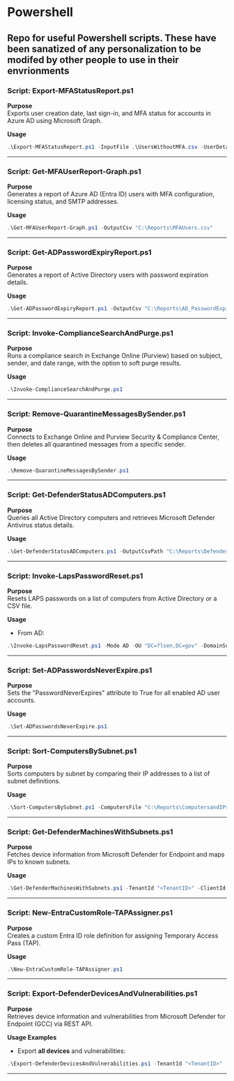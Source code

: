 # Powershell
Repo for useful Powershell scripts. These have been sanatized of any personalization to be modifed by other people to use in their envrionments
----------------------------------------------------------------------------
### Script: Export-MFAStatusReport.ps1

**Purpose**  
Exports user creation date, last sign-in, and MFA status for accounts in Azure AD using Microsoft Graph.

**Usage**  
```powershell
.\Export-MFAStatusReport.ps1 -InputFile .\UsersWithoutMFA.csv -UserDetailsOut .\UserDetails.csv -MFAReportOut .\MFAStatus.csv
```
-----------------------------------------------------------------------
### Script: Get-MFAUserReport-Graph.ps1

**Purpose**  
Generates a report of Azure AD (Entra ID) users with MFA configuration, licensing status, and SMTP addresses.  

**Usage**  
```powershell
.\Get-MFAUserReport-Graph.ps1 -OutputCsv "C:\Reports\MFAUsers.csv"
```
--------------------------------------------------------------------------
### Script: Get-ADPasswordExpiryReport.ps1

**Purpose**  
Generates a report of Active Directory users with password expiration details.  

**Usage**  
```powershell
.\Get-ADPasswordExpiryReport.ps1 -OutputCsv "C:\Reports\AD_PasswordExpiryReport.csv"
```
--------------------------------------------------------------------------------
### Script: Invoke-ComplianceSearchAndPurge.ps1

**Purpose**  
Runs a compliance search in Exchange Online (Purview) based on subject, sender, and date range, with the option to soft purge results.

**Usage**  
```powershell
.\Invoke-ComplianceSearchAndPurge.ps1
```
------------------------------------------------------------------------------------
### Script: Remove-QuarantineMessagesBySender.ps1

**Purpose**  
Connects to Exchange Online and Purview Security & Compliance Center, then deletes all quarantined messages from a specific sender.

**Usage**  
```powershell
.\Remove-QuarantineMessagesBySender.ps1
```
----------------------------------------------------------------------------------------
### Script: Get-DefenderStatusADComputers.ps1

**Purpose**  
Queries all Active Directory computers and retrieves Microsoft Defender Antivirus status details.

**Usage**  
```powershell
.\Get-DefenderStatusADComputers.ps1 -OutputCsvPath "C:\Reports\DefenderStatus.csv"
```
---------------------------------------------------------------------------------------------
### Script: Invoke-LapsPasswordReset.ps1

**Purpose**  
Resets LAPS passwords on a list of computers from Active Directory or a CSV file.  

**Usage**  
- From AD:  
```powershell
.\Invoke-LapsPasswordReset.ps1 -Mode AD -OU "DC=flsen,DC=gov" -DomainSuffix "flsen.gov" -OutputCsvPath "C:\Reports\laps_reset_results.csv"
```
------------------------------------------------------------------------------------------------
### Script: Set-ADPasswordsNeverExpire.ps1

**Purpose**  
Sets the "PasswordNeverExpires" attribute to True for all enabled AD user accounts.

**Usage**  
```powershell
.\Set-ADPasswordsNeverExpire.ps1
```
--------------------------------------------------------------------------------------------------
### Script: Sort-ComputersBySubnet.ps1

**Purpose**  
Sorts computers by subnet by comparing their IP addresses to a list of subnet definitions.  

**Usage**  
```powershell
.\Sort-ComputersBySubnet.ps1 -ComputersFile "C:\Reports\ComputersandIPs.csv" -SubnetsFile "C:\Reports\Subnets.csv" -OutputFile "C:\Reports\SortedComputers.csv"
```
-------------------------------------------------------------------------------------------------------------------------------------
### Script: Get-DefenderMachinesWithSubnets.ps1

**Purpose**  
Fetches device information from Microsoft Defender for Endpoint and maps IPs to known subnets.

**Usage**  
```powershell
.\Get-DefenderMachinesWithSubnets.ps1 -TenantId "<TenantID>" -ClientId "<ClientID>" -ClientSecret "<Secret>" -OutputCsvPath "C:\Reports\ComputerNamesAndIPsWithSubnets.csv"
```
---------------------------------------------------------------------------------------------------------
### Script: New-EntraCustomRole-TAPAssigner.ps1

**Purpose**  
Creates a custom Entra ID role definition for assigning Temporary Access Pass (TAP).

**Usage**  
```powershell
.\New-EntraCustomRole-TAPAssigner.ps1
```
--------------------------------------------------------------------------------------------------------
### Script: Export-DefenderDevicesAndVulnerabilities.ps1

**Purpose**  
Retrieves device information and vulnerabilities from Microsoft Defender for Endpoint (GCC) via REST API.  

**Usage Examples**  
- Export **all devices** and vulnerabilities:  
```powershell
.\Export-DefenderDevicesAndVulnerabilities.ps1 -TenantId "<TenantID>" -ClientId "<ClientID>" -ClientSecret "<Secret>"
```
-------------------------------------------------------------------------------------------------------
